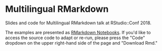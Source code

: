 # Multilingual RMarkdown

Slides and code for Multilingual RMarkdown talk at RStudio::Conf 2018.

The examples are presented as [RMarkdown Notebooks](https://rviews.rstudio.com/2017/03/15/why-i-love-r-notebooks/).  If you'd like to access the source code to adapt or re-run, please press the "Code" dropdown on the upper right-hand side of the page and "Download Rmd."


